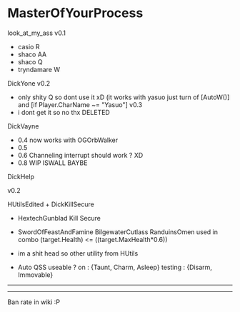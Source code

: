 # MasterOfYourProcess

look_at_my_ass
v0.1
- casio R 
- shaco AA
- shaco Q
- tryndamare W



DickYone
v0.2
-  only shity Q so dont use it xD (it works with yasuo just turn of [AutoW()] and [if Player.CharName ~= "Yasuo"]
v0.3
- i dont get it so no thx DELETED


DickVayne
- 0.4 now works with OGOrbWalker
- 0.5 
- 0.6 Channeling interrupt should work ? XD 
- 0.8 WIP ISWALL BAYBE

DickHelp

v0.2

HUtilsEdited + DickKillSecure

- HextechGunblad Kill Secure

- SwordOfFeastAndFamine  BilgewaterCutlass  RanduinsOmen used in combo (target.Health) <= ((target.MaxHealth*0.6))
- im a shit head so other utility from HUtils
- Auto QSS useable ? on : {Taunt, Charm, Asleep} testing : {Disarm, Immovable}

----------------------------------------------------------------
----------------------------------------------------------------

Ban rate in wiki :P
